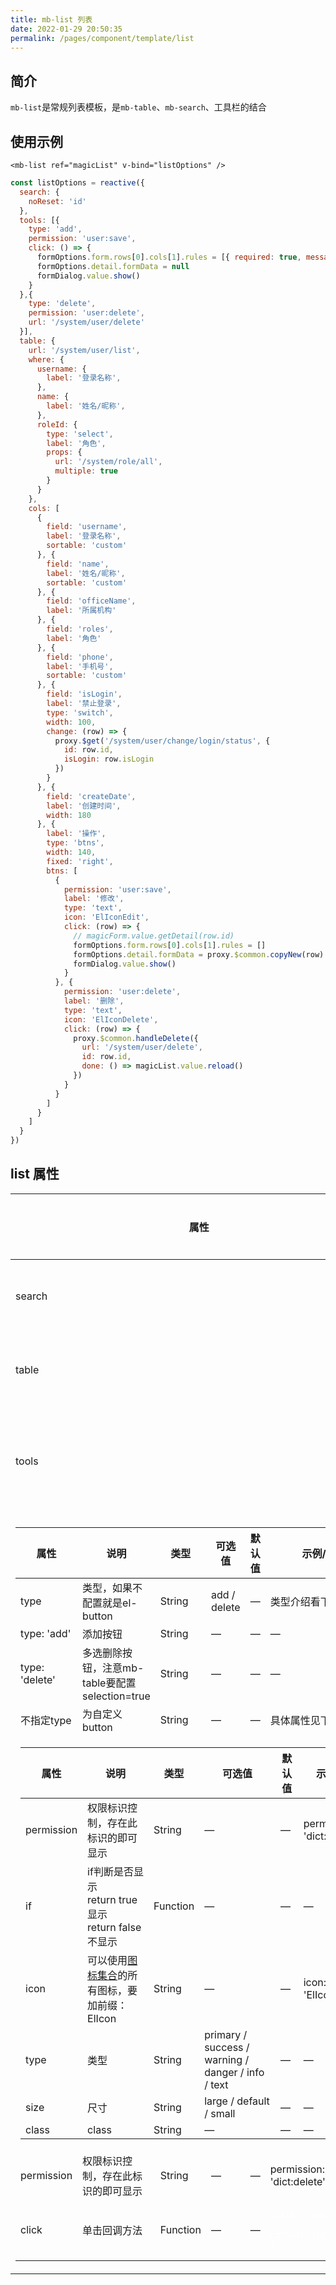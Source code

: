 ```yaml
---
title: mb-list 列表
date: 2022-01-29 20:50:35
permalink: /pages/component/template/list
---
```

## 简介
`mb-list`是常规列表模板，是`mb-table`、`mb-search`、工具栏的结合

## 使用示例
```vue
<mb-list ref="magicList" v-bind="listOptions" />
```
```javascript
const listOptions = reactive({
  search: {
    noReset: 'id'
  },
  tools: [{
    type: 'add',
    permission: 'user:save',
    click: () => {
      formOptions.form.rows[0].cols[1].rules = [{ required: true, message: '请输入密码', trigger: 'change' }]
      formOptions.detail.formData = null
      formDialog.value.show()
    }
  },{
    type: 'delete',
    permission: 'user:delete',
    url: '/system/user/delete'
  }],
  table: {
    url: '/system/user/list',
    where: {
      username: {
        label: '登录名称',
      },
      name: {
        label: '姓名/昵称',
      },
      roleId: {
        type: 'select',
        label: '角色',
        props: {
          url: '/system/role/all',
          multiple: true
        }
      }
    },
    cols: [
      {
        field: 'username',
        label: '登录名称',
        sortable: 'custom'
      }, {
        field: 'name',
        label: '姓名/昵称',
        sortable: 'custom'
      }, {
        field: 'officeName',
        label: '所属机构'
      }, {
        field: 'roles',
        label: '角色'
      }, {
        field: 'phone',
        label: '手机号',
        sortable: 'custom'
      }, {
        field: 'isLogin',
        label: '禁止登录',
        type: 'switch',
        width: 100,
        change: (row) => {
          proxy.$get('/system/user/change/login/status', {
            id: row.id,
            isLogin: row.isLogin
          })
        }
      }, {
        field: 'createDate',
        label: '创建时间',
        width: 180
      }, {
        label: '操作',
        type: 'btns',
        width: 140,
        fixed: 'right',
        btns: [
          {
            permission: 'user:save',
            label: '修改',
            type: 'text',
            icon: 'ElIconEdit',
            click: (row) => {
              // magicForm.value.getDetail(row.id)
              formOptions.form.rows[0].cols[1].rules = []
              formOptions.detail.formData = proxy.$common.copyNew(row)
              formDialog.value.show()
            }
          }, {
            permission: 'user:delete',
            label: '删除',
            type: 'text',
            icon: 'ElIconDelete',
            click: (row) => {
              proxy.$common.handleDelete({
                url: '/system/user/delete',
                id: row.id,
                done: () => magicList.value.reload()
              })
            }
          }
        ]
      }
    ]
  }
})
```

## list 属性
<table>
    <thead>
        <tr>
            <th>属性</th>
            <th>说明</th>
            <th>类型</th>
            <th>可选值</th>
            <th>默认值</th>
            <th>示例/备注</th>
        </tr>
    </thead>
    <tbody>
        <tr>
            <td>search</td>
            <td>mb-search组件的属性，<a href="/pages/component/basic/search">详情</a></td>
            <td>Object</td>
            <td>—</td>
            <td>—</td>
            <td>—</td>
        </tr>
        <tr>
            <td>table</td>
            <td>mb-table组件的属性，<a href="/pages/component/data/table">详情</a></td>
            <td>Object</td>
            <td>—</td>
            <td>—</td>
            <td>—</td>
        </tr>
        <tr>
            <td>tools</td>
            <td>工具栏配置</td>
            <td>Object</td>
            <td>—</td>
            <td>—</td>
            <td>具体属性见下表</td>
        </tr>
        <tr>
            <td :colspan="6">
                <table>
                    <thead>
                        <tr>
                            <th>属性</th>
                            <th>说明</th>
                            <th>类型</th>
                            <th>可选值</th>
                            <th>默认值</th>
                            <th>示例/备注</th>
                        </tr>
                    </thead>
                    <tbody>
                        <tr>
                            <td>type</td>
                            <td>类型，如果不配置就是el-button</td>
                            <td>String</td>
                            <td>add / delete</td>
                            <td>—</td>
                            <td>类型介绍看下表</td>
                        </tr>
                        <tr>
                            <td>type: 'add'</td>
                            <td>添加按钮</td>
                            <td>String</td>
                            <td>—</td>
                            <td>—</td>
                            <td>—</td>
                        </tr>
                        <tr>
                            <td>type: 'delete'</td>
                            <td>多选删除按钮，注意mb-table要配置selection=true</td>
                            <td>String</td>
                            <td>—</td>
                            <td>—</td>
                            <td>—</td>
                        </tr>
                        <tr>
                            <td>不指定type</td>
                            <td>为自定义button</td>
                            <td>String</td>
                            <td>—</td>
                            <td>—</td>
                            <td>具体属性见下表</td>
                        </tr>
                        <tr>
                            <td colspan="6">
                                <table>
                                    <thead>
                                        <th>属性</th>
                                        <th>说明</th>
                                        <th>类型</th>
                                        <th>可选值</th>
                                        <th>默认值</th>
                                        <th>示例/备注</th>
                                    </thead>
                                    <tbody>
                                        <tr>
                                            <td>permission</td>
                                            <td>权限标识控制，存在此标识的即可显示</td>
                                            <td>String</td>
                                            <td>—</td>
                                            <td>—</td>
                                            <td>permission: 'dict:delete'</td>
                                        </tr>
                                        <tr>
                                            <td>if</td>
                                            <td>if判断是否显示<br />return true显示<br />return false不显示</td>
                                            <td>Function</td>
                                            <td>—</td>
                                            <td>—</td>
                                            <td>—</td>
                                        </tr>
                                        <tr>
                                            <td>icon</td>
                                            <td>可以使用<a target="_blank" href="https://element-plus.org/zh-CN/component/icon.html#%E5%9B%BE%E6%A0%87%E9%9B%86%E5%90%88">图标集合</a>的所有图标，要加前缀：ElIcon</td>
                                            <td>String</td>
                                            <td>—</td>
                                            <td>—</td>
                                            <td>icon: 'ElIconApple'</td>
                                        </tr>
                                        <tr>
                                            <td>type</td>
                                            <td>类型</td>
                                            <td>String</td>
                                            <td>primary / success / warning / danger / info / text</td>
                                            <td>—</td>
                                            <td>—</td>
                                        </tr>
                                        <tr>
                                            <td>size</td>
                                            <td>尺寸</td>
                                            <td>String</td>
                                            <td>large / default / small</td>
                                            <td>—</td>
                                            <td>—</td>
                                        </tr>
                                        <tr>
                                            <td>class</td>
                                            <td>class</td>
                                            <td>String</td>
                                            <td>—</td>
                                            <td>—</td>
                                            <td>—</td>
                                        </tr>
                                    </tbody>
                                </table>
                            </td>
                        </tr>
                        <tr>
                            <td>permission</td>
                            <td>权限标识控制，存在此标识的即可显示</td>
                            <td>String</td>
                            <td>—</td>
                            <td>—</td>
                            <td>permission: 'dict:delete'</td>
                        </tr>
                        <tr>
                            <td>click</td>
                            <td>单击回调方法</td>
                            <td>Function</td>
                            <td>—</td>
                            <td>—</td>
                            <td>
            <pre><code style="color: white;">click: (row) => {
    console.log(row.name)
}</code></pre>
                            </td>
                        </tr>
                    </tbody>
                </table>
            </td>
        </tr>
    </tbody>
</table>
